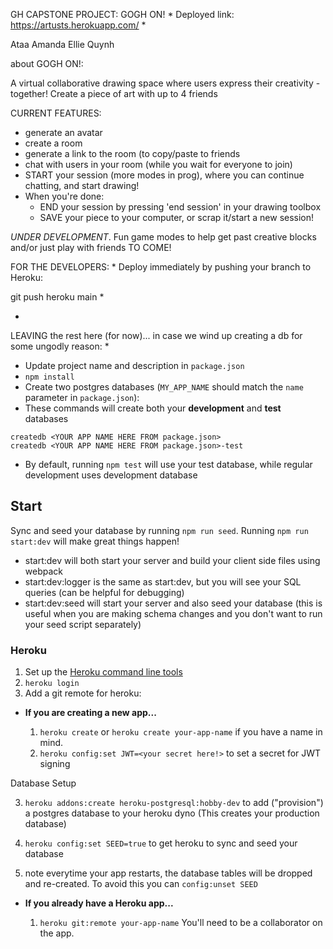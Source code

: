 GH CAPSTONE PROJECT: GOGH ON! 
 *
Deployed link:
https://artusts.herokuapp.com/
*

Ataa Amanda Ellie Quynh

about GOGH ON!:
                   
A virtual collaborative drawing space where users express their creativity - together!
Create a piece of art with up to 4 friends

CURRENT FEATURES:
  - generate an avatar
  - create a room
  - generate a link to the room (to copy/paste to friends
  - chat with users in your room (while you wait for everyone to join)
  - START your session (more modes in prog), where you can continue chatting, and start drawing!
  - When you're done:
      - END your session by pressing 'end session' in your drawing toolbox
      - SAVE your piece to your computer, or scrap it/start a new session!
                                   
 
 *UNDER DEVELOPMENT*.
 Fun game modes to help get past creative blocks and/or just play with friends TO COME!


FOR THE DEVELOPERS:
*
Deploy immediately by pushing your branch to Heroku:

git push heroku main
*











*
LEAVING the rest here (for now)... in case we wind up creating a db for some ungodly reason:
*
* Update project name and description in `package.json`
* `npm install`
* Create two postgres databases (`MY_APP_NAME` should match the `name`
  parameter in `package.json`):
* These commands will create both your **development** and **test** databases

```
createdb <YOUR APP NAME HERE FROM package.json>
createdb <YOUR APP NAME HERE FROM package.json>-test
```

* By default, running `npm test` will use your test database, while
  regular development uses development database

## Start

Sync and seed your database by running `npm run seed`. Running `npm run start:dev` will make great things happen!

- start:dev will both start your server and build your client side files using webpack
- start:dev:logger is the same as start:dev, but you will see your SQL queries (can be helpful for debugging)
- start:dev:seed will start your server and also seed your database (this is useful when you are making schema changes and you don't want to run your seed script separately)


### Heroku

1.  Set up the [Heroku command line tools][heroku-cli]
2.  `heroku login`
3.  Add a git remote for heroku:

[heroku-cli]: https://devcenter.heroku.com/articles/heroku-cli

* **If you are creating a new app...**

  1.  `heroku create` or `heroku create your-app-name` if you have a
      name in mind.
  2.  `heroku config:set JWT=<your secret here!>` to set a secret for JWT signing

Database Setup

  3.  `heroku addons:create heroku-postgresql:hobby-dev` to add
      ("provision") a postgres database to your heroku dyno (This creates your production database)

  4.  `heroku config:set SEED=true` to get heroku to sync and seed your database

  5.   note everytime your app restarts, the database tables will be dropped and re-created. To avoid this you can `config:unset SEED`


* **If you already have a Heroku app...**

  1.  `heroku git:remote your-app-name` You'll need to be a
      collaborator on the app.


